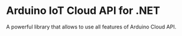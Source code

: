# Arduino IoT Cloud API for .NET
A powerful library that allows to use all features of Arduino Cloud API.
